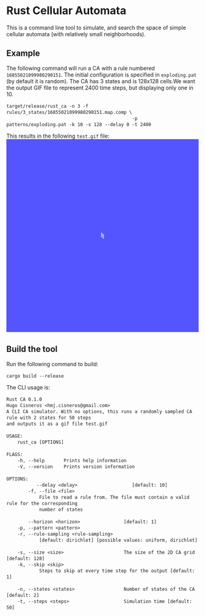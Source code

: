 # Rust Cellular Automata

This is a command line tool to simulate, and search the space of simple cellular
automata (with relatively small neighborhoods).

## Example

The following command will run a CA with a rule numbered `16855021099980290151`.
The initial configuration is specified  in `exploding.pat` (by default it is
random). The CA has 3 states and is 128x128 cells.We want the output GIF file to
represent 2400 time steps, but displaying only one in 10.
```
target/release/rust_ca -n 3 -f rules/3_states/16855021099980290151.map.comp \
                                              -p patterns/exploding.pat -k 10 -s 128 --delay 0 -t 2400 
```
This results in the following `test.gif` file: 
![Example CA GIF](assets/test.gif)

## Build the tool 

Run the following command to build:
```
cargo build --release
```

The CLI usage is: 
```
Rust CA 0.1.0
Hugo Cisneros <hmj.cisneros@gmail.com>
A CLI CA simulator. With no options, this runs a randomly sampled CA rule with 2 states for 50 steps
and outputs it as a gif file test.gif

USAGE:
    rust_ca [OPTIONS]

FLAGS:
    -h, --help       Prints help information
    -V, --version    Prints version information

OPTIONS:
           --delay <delay>                    [default: 10]
        -f, --file <file>
            File to read a rule from. The file must contain a valid rule for the corresponding
            number of states

        --horizon <horizon>                [default: 1]
    -p, --pattern <pattern>
    -r, --rule-sampling <rule-sampling>
            [default: dirichlet] [possible values: uniform, dirichlet]

    -s, --size <size>                      The size of the 2D CA grid [default: 128]
    -k, --skip <skip>
            Steps to skip at every time step for the output [default: 1]

    -n, --states <states>                  Number of states of the CA [default: 2]
    -t, --steps <steps>                    Simulation time [default: 50]
```
